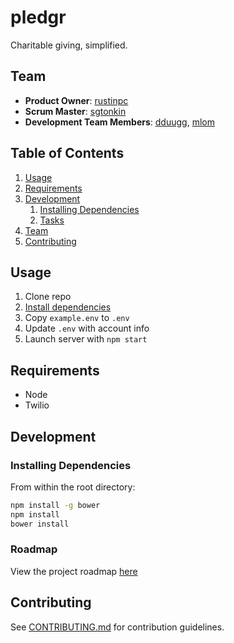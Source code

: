 # pledgr

Charitable giving, simplified.

## Team

  - __Product Owner__: [rustinpc](https://github.com/rustinpc)
  - __Scrum Master__: [sgtonkin](https://github.com/sgtonkin)
  - __Development Team Members__: [dduugg](github.com/dduugg), [mlom](https://github.com/mlom)

## Table of Contents

1. [Usage](#Usage)
1. [Requirements](#requirements)
1. [Development](#development)
    1. [Installing Dependencies](#installing-dependencies)
    1. [Tasks](#tasks)
1. [Team](#team)
1. [Contributing](#contributing)

## Usage

1. Clone repo
1. [Install dependencies](#installing-dependencies)
1. Copy `example.env` to `.env`
1. Update `.env` with account info
1. Launch server with `npm start`

## Requirements

- Node
- Twilio

## Development

### Installing Dependencies

From within the root directory:

```sh
npm install -g bower
npm install
bower install
```

### Roadmap

View the project roadmap [here](https://github.com/warring-hail/greenfield/issues)


## Contributing

See [CONTRIBUTING.md](CONTRIBUTING.md) for contribution guidelines.

